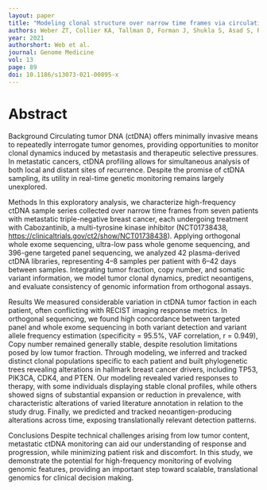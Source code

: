 ```yaml
---
layout: paper
title: "Modeling clonal structure over narrow time frames via circulating tumor DNA in metastatic breast cancer"
authors: Weber ZT, Collier KA, Tallman D, Forman J, Shukla S, Asad S, Rhoades J, Freeman S, Parsons HA, Williams NO, Barroso-Sousa R, Stover EH, Mahdi H, Cibulskis C, Lennon NJ, Ha G, Adalsteinsson VA, Tolaney SM, Stover DG. 
year: 2021
authorshort: Web et al.
journal: Genome Medicine 
vol: 13
page: 89
doi: 10.1186/s13073-021-00895-x
---
```


# Abstract

Background
Circulating tumor DNA (ctDNA) offers minimally invasive means to repeatedly interrogate tumor genomes, providing opportunities to monitor clonal dynamics induced by metastasis and therapeutic selective pressures. In metastatic cancers, ctDNA profiling allows for simultaneous analysis of both local and distant sites of recurrence. Despite the promise of ctDNA sampling, its utility in real-time genetic monitoring remains largely unexplored.

Methods
In this exploratory analysis, we characterize high-frequency ctDNA sample series collected over narrow time frames from seven patients with metastatic triple-negative breast cancer, each undergoing treatment with Cabozantinib, a multi-tyrosine kinase inhibitor (NCT01738438, https://clinicaltrials.gov/ct2/show/NCT01738438). Applying orthogonal whole exome sequencing, ultra-low pass whole genome sequencing, and 396-gene targeted panel sequencing, we analyzed 42 plasma-derived ctDNA libraries, representing 4–8 samples per patient with 6–42 days between samples. Integrating tumor fraction, copy number, and somatic variant information, we model tumor clonal dynamics, predict neoantigens, and evaluate consistency of genomic information from orthogonal assays.

Results
We measured considerable variation in ctDNA tumor faction in each patient, often conflicting with RECIST imaging response metrics. In orthogonal sequencing, we found high concordance between targeted panel and whole exome sequencing in both variant detection and variant allele frequency estimation (specificity = 95.5%, VAF correlation, r = 0.949), Copy number remained generally stable, despite resolution limitations posed by low tumor fraction. Through modeling, we inferred and tracked distinct clonal populations specific to each patient and built phylogenetic trees revealing alterations in hallmark breast cancer drivers, including TP53, PIK3CA, CDK4, and PTEN. Our modeling revealed varied responses to therapy, with some individuals displaying stable clonal profiles, while others showed signs of substantial expansion or reduction in prevalence, with characteristic alterations of varied literature annotation in relation to the study drug. Finally, we predicted and tracked neoantigen-producing alterations across time, exposing translationally relevant detection patterns.

Conclusions
Despite technical challenges arising from low tumor content, metastatic ctDNA monitoring can aid our understanding of response and progression, while minimizing patient risk and discomfort. In this study, we demonstrate the potential for high-frequency monitoring of evolving genomic features, providing an important step toward scalable, translational genomics for clinical decision making.

